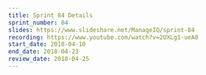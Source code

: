 ```yaml
---
title: Sprint 84 Details
sprint_number: 84
slides: https://www.slideshare.net/ManageIQ/sprint-84
recording: https://www.youtube.com/watch?v=2UXLg1-ueA0
start_date: 2018-04-10
end_date: 2018-04-23
review_date: 2018-04-25
---
```

